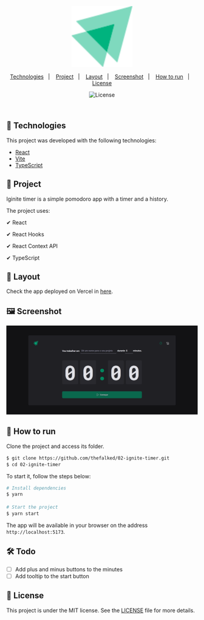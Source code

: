 <p align="center">
  <img alt="Letmeask" src=".github/logo.svg" width="160px">
</p>

<p align="center">
  <a href="#-technologies">Technologies</a>&nbsp;&nbsp;&nbsp;|&nbsp;&nbsp;&nbsp;
  <a href="#-project">Project</a>&nbsp;&nbsp;&nbsp;|&nbsp;&nbsp;&nbsp;
  <a href="#-layout">Layout</a>&nbsp;&nbsp;&nbsp;|&nbsp;&nbsp;&nbsp;
  <a href="#-screenshot">Screenshot</a>&nbsp;&nbsp;&nbsp;|&nbsp;&nbsp;&nbsp;
  <a href="#-how-to-run">How to run</a>&nbsp;&nbsp;&nbsp;|&nbsp;&nbsp;&nbsp;
  <a href="#-license">License</a>
</p>

<p align="center">
  <img  src="https://img.shields.io/static/v1?label=license&message=MIT&color=8257E5&labelColor=000000" alt="License">   
</p>

<br>

## 🧪 Technologies

This project was developed with the following technologies:

- [React](https://reactjs.org)
- [Vite](https://nextjs.org/)
- [TypeScript](https://www.typescriptlang.org/)

## 🍺 Project

Iginite timer is a simple pomodoro app with a timer and a history.

The project uses:

✔ React

✔ React Hooks

✔ React Context API

✔ TypeScript

## 🔖 Layout

Check the app deployed on Vercel in [here](https://drink-count.vercel.app).

## 🖼 Screenshot

<p align="center">
  <img  src=".github/screenshot.png" alt="screenshot ignite timer">   
</p>

## 🚀 How to run

Clone the project and access its folder.

```bash
$ git clone https://github.com/thefalked/02-ignite-timer.git
$ cd 02-ignite-timer
```

To start it, follow the steps below:

```bash
# Install dependencies
$ yarn

# Start the project
$ yarn start
```

The app will be available in your browser on the address `http://localhost:5173`.

## 🛠 Todo

- [ ] Add plus and minus buttons to the minutes
- [ ] Add tooltip to the start button

## 📝 License

This project is under the MIT license. See the [LICENSE](LICENSE) file for more details.
